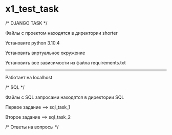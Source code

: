 # x1_test_task

/* DJANGO TASK */

Файлы с проектом находятся в директории shorter

Установите python 3.10.4

Установить виртуальное окружение

Установить все зависимости из файла requirements.txt

_________
Работает на localhost


/* SQL */

Файлы с SQL запросами находятся в директории SQL

Первое задание ==> sql_task_1

Второе задание ==> sql_task_2

/* Ответы на вопросы */

